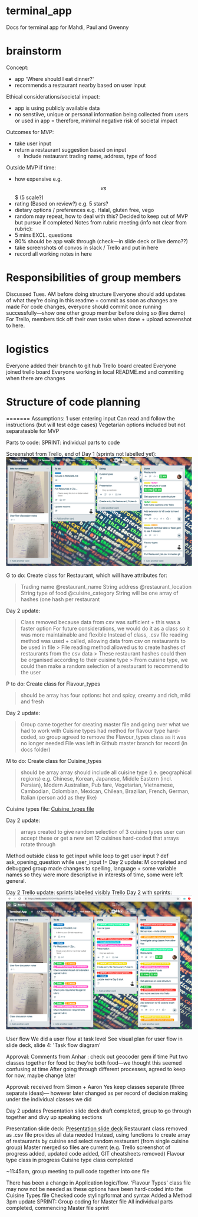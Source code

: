 # terminal_app
Docs for terminal app for Mahdi, Paul and Gwenny

# brainstorm
Concept: 
- app 'Where should I eat dinner?'
- recommends a restaurant nearby based on user input

Ethical considerations/societal impact:
- app is using publicly available data
- no senstiive, unique or personal information being collected from users or used in app
= therefore, minimal negative risk of societal impact 

Outcomes for MVP:
- take user input
- return a restaurant suggestion based on input 
  - Include restaurant trading name, address, type of food
  
Outside MVP if time: 
- how expensive e.g. $$ vs $$$ (5 scale?)
- rating (Based on review?) e.g. 5 stars? 
- dietary options / preferences e.g. Halal, gluten free, vego
- random may repeat, how to deal with this? Decided to keep out of MVP but pursue if completed
Notes from rubric meeting (info not clear from rubric):
- 5 mins EXCL. questions
- 80% should be app walk through (check—in slide deck or live demo??)
- take screenshots of convos in slack / Trello and put in here
- record all working notes in here

# Responsibilities of group members
Discussed Tues. AM before doing structure
Everyone should add updates of what they're doing in this readme + commit as soon as changes are made
For code changes, everyone should commit once running successfully—show one other group member before doing so (live demo)
For Trello, members tick off their own tasks when done + upload screenshot to here. 

# logistics
Everyone added their branch to git hub
Trello board created
Everyone joined trello board
Everyone working in local README.md and commiting when there are changes

# Structure of code planning
=======
Assumptions:
1 user entering input
Can read and follow the instructions (but will test edge cases)
Vegetarian options included but not separateable for MVP

Parts to code: 
SPRINT: individual parts to code

Screenshot from Trello, end of Day 1 (sprints not labelled yet):
![Screenshot from Trello, Day 1 (sprints not lablled yet)](https://raw.githubusercontent.com/gwencitaaa/terminal_app/master/docs/Trello_screenshot_Day2AM_progress.png)

G to do:
Create class for Restaurant, which will have attributes for:
> Trading name @restaurant_name String
> address @restaurant_location String
> type of food  @cuisine_category String
> will be one array of hashes (one hash per restaurant

Day 2 update: 
> Class removed because data from csv was sufficient + this was a faster option 
> For future considerations, we would do it as a class so it was more maintainable and flexible
> Instead of class, .csv file reading method was used + called, allowing data from csv on restaurants to be used in file
    > File reading method allowed us to create hashes of restaurants from the csv data
    > These restaurant hashes could then be organised according to their cuisine type
    > From cuisine type, we could then make a random selection of a restaurant to recommend to the user


P to do:
Create class for Flavour_types
> should be array
> has four options: hot and spicy, creamy and rich, mild and fresh


Day 2 update: 
> Group came together for creating master file and going over what we had to work with 
> Cuisine types had method for flavour type hard-coded, so group agreed to remove the Flavour_types class as it was no longer needed
> File was left in Github master branch for record (in docs folder)

M to do:
Create class for Cuisine_types 
> should be array
> array should include all cuisine type (i.e. geographical regions)
> e.g. Chinese, Korean, Japanese, Middle Eastern (incl. Persian), Modern Australian, Pub fare, Vegetarian, Vietnamese, Cambodian, Colombian, Mexican, Chilean, Brazilian, French, German, Italian (person add as they like)

Cuisine types file:
[Cuisine_types file](https://raw.githubusercontent.com/gwencitaaa/terminal_app/master/Cuisine_types.rb)

Day 2 update:
> arrays created to give random selection of 3 cuisine types
> user can accept these or get a new set
> 12 cuisines hard-coded that arrays rotate through


Method outside class to get input
while loop to get user input ?
def ask_opening_question 
    while user_input != 
Day 2 update: M completed and debugged
group made changes to spelling, language + some variable names so they were more descriptive
in interests of time, some were left general.

Day 2 Trello update: sprints labelled visibly
Trello Day 2 with sprints:
![Trello screenshot](https://raw.githubusercontent.com/gwencitaaa/terminal_app/master/docs/Screen%20Shot%202019-03-06%20at%202.25.37%20pm.png)

User flow
We did a user flow at task level
See visual plan for user flow in slide deck, slide 4: 'Task flow diagram'

Approval:
Comments from Anhar : check out geocoder gem if time
Put two classes together for food bc they're both food—we thought this seemed confusing at time
After going through different processes, agreed to keep for now, maybe change later

Approval: 
received from Simon + Aaron
Yes keep classes separate (three separate ideas)— however later changed as per record of decision making under the individual classes we did

Day 2 updates
Presentation slide deck draft completed, group to go through together and divy up speaking sections

Presentation slide deck:
[Presentation slide deck](https://github.com/gwencitaaa/terminal_app/blob/master/ppt/Terminal_app_presentation.pdf)
Restaurant class removed as .csv file provides all data needed
    Instead, using functions to create array of restaurants by cuisine and select random restaurant (from single cuisine group)
Master merged so files are current (e.g. Trello screenshot of progress added, updated code added, GIT cheatsheets removed)
Flavour type class in progress
Cuisine type class completed

~11:45am, group meeting to pull code together into one file 

There has been a change in Application logic/flow. 'Flavour Types' class file may now not be needed as these options have been hard-coded into the Cuisine Types file
Checked code styling/format and syntax
Added a Method 
3pm update
SPRINT: Group coding for Master file
All individual parts completed, commencing Master file sprint
